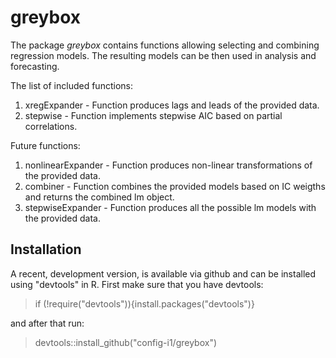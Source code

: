 # greybox

The package _greybox_ contains functions allowing selecting and combining regression models. The resulting models can be then used in analysis and forecasting.

The list of included functions:
1. xregExpander - Function produces lags and leads of the provided data.
2. stepwise - Function implements stepwise AIC based on partial correlations.

Future functions:
1. nonlinearExpander - Function produces non-linear transformations of the provided data.
2. combiner - Function combines the provided models based on IC weigths and returns the combined lm object.
3. stepwiseExpander - Function produces all the possible lm models with the provided data.

## Installation

A recent, development version, is available via github and can be installed using "devtools" in R. First make sure that you have devtools:
> if (!require("devtools")){install.packages("devtools")}

and after that run:
> devtools::install_github("config-i1/greybox")

